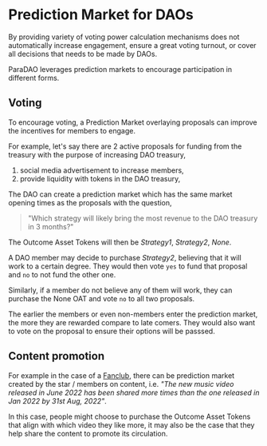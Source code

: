 # Prediction Market for DAOs

By providing variety of voting power calculation mechanisms does not automatically increase engagement,
ensure a great voting turnout,
or cover all decisions that needs to be made by DAOs.

ParaDAO leverages prediction markets to encourage participation in different forms.

## Voting

To encourage voting, a Prediction Market overlaying proposals can improve the incentives for members to engage.

For example,
let's say there are 2 active proposals for funding from the treasury with the purpose of increasing DAO treasury,

1. social media advertisement to increase members,
2. provide liquidity with tokens in the DAO treasury,

The DAO can create a prediction market which has the same market opening times as the proposals with the question,

> "Which strategy will likely bring the most revenue to the DAO treasury in 3 months?"

The Outcome Asset Tokens will then be _Strategy1_, _Strategy2_, _None_.

A DAO member may decide to purchase _Strategy2_,
believing that it will work to a certain degree.
They would then vote `yes` to fund that proposal and `no` to not fund the other one.

Similarly, if a member do not believe any of them will work,
they can purchase the None OAT and vote `no` to all two proposals.

The earlier the members or even non-members enter the prediction market,
the more they are rewarded compare to late comers.
They would also want to vote on the proposal to ensure their options will be passsed.

[more than 2 outcomes]: https://docs.zeitgeist.pm/docs/learn/prediction-markets#markets-with-more-than-two-outcomes

## Content promotion

For example in the case of a [Fanclub],
there can be prediction market created by the star / members on content,
i.e. _"The new music video released in June 2022 has been shared more times than the one released in Jan 2022 by 31st Aug, 2022"_.

In this case,
people might choose to purchase the Outcome Asset Tokens that align with which video they like more,
it may also be the case that they help share the content to promote its circulation.

[collab]: ./dao_type.md#collab
[fanclub]: ./dao_type.md#fanclub
